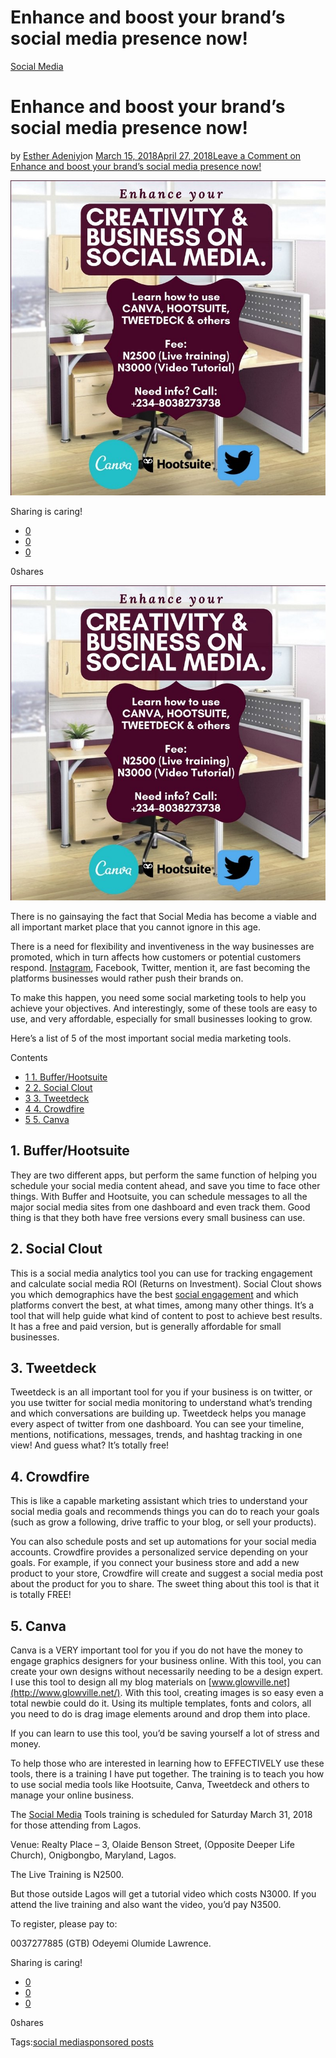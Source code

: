 # Enhance and boost your brand’s social media presence now!

[Social Media](https://estheradeniyi.com/category/social-media/)
# Enhance and boost your brand&#x2019;s social media presence now!

by [Esther Adeniyi](https://estheradeniyi.com/author/esther-adeniyi/)on [March 15, 2018April 27, 2018](https://estheradeniyi.com/boost-social-media-marketing/)[Leave a Comment on Enhance and boost your brand&#x2019;s social media presence now!](https://estheradeniyi.com/boost-social-media-marketing/#respond)

![](images/SocialToolsTraining.jpg)

Sharing is caring!

- [0](https://www.facebook.com/sharer/sharer.php?u=https%3A%2F%2Festheradeniyi.com%2Fboost-social-media-marketing%2F&amp;t=Enhance%20and%20boost%20your%20brand%27s%20social%20media%20presence%20now%21)
- [0](https://twitter.com/intent/tweet?text=Enhance%20and%20boost%20your%20brand%27s%20social%20media%20presence%20now%21&amp;url=https%3A%2F%2Festheradeniyi.com%2Fboost-social-media-marketing%2F)
- [0](#)

0shares

[![](images/SocialToolsTraining.jpg)](images/SocialToolsTraining.jpg)

There is no gainsaying the fact that Social Media has become a viable and all important market place that you cannot ignore in this age.

There is a need for flexibility and inventiveness in the way businesses are promoted, which in turn affects how customers or potential customers respond. [Instagram](https://www.estheradeniyi.com/how-to-build-cohesive-instagram-feed-by), Facebook, Twitter, mention it, are fast becoming the platforms businesses would rather push their brands on.

To make this happen, you need some social marketing tools to help you achieve your objectives. And interestingly, some of these tools are easy to use, and very affordable, especially for small businesses looking to grow.

Here&#x2019;s a list of 5 of the most important social media marketing tools.

Contents

- [1 1. Buffer/Hootsuite](#1_BufferHootsuite)
- [2 2. Social Clout](#2_Social_Clout)
- [3 3. Tweetdeck](#3_Tweetdeck)
- [4 4. Crowdfire](#4_Crowdfire)
- [5 5. Canva](#5_Canva)

## 1. Buffer/Hootsuite

They are two different apps, but perform the same function of helping you schedule your social media content ahead, and save you time to face other things. With Buffer and Hootsuite, you can schedule messages to all the major social media sites from one dashboard and even track them. Good thing is that they both have free versions every small business can use.

## 2. Social Clout

This is a social media analytics tool you can use for tracking engagement and calculate social media ROI (Returns on Investment). Social Clout shows you which demographics have the best [social engagement](https://www.estheradeniyi.com/drive-engagement-on-instagram) and which platforms convert the best, at what times, among many other things. It&#x2019;s a tool that will help guide what kind of content to post to achieve best results. It has a free and paid version, but is generally affordable for small businesses.

## 3. Tweetdeck

Tweetdeck is an all important tool for you if your business is on twitter, or you use twitter for social media monitoring to understand what&#x2019;s trending and which conversations are building up. Tweetdeck helps you manage every aspect of twitter from one dashboard. You can see your timeline, mentions, notifications, messages, trends, and hashtag tracking in one view! And guess what? It&#x2019;s totally free!

## 4. Crowdfire

This is like a capable marketing assistant which tries to understand your social media goals and recommends things you can do to reach your goals (such as grow a following, drive traffic to your blog, or sell your products).

You can also schedule posts and set up automations for your social media accounts. Crowdfire provides a personalized service depending on your goals. For example, if you connect your business store and add a new product to your store, Crowdfire will create and suggest a social media post about the product for you to share. The sweet thing about this tool is that it is totally FREE!

## 5. Canva

Canva is a VERY important tool for you if you do not have the money to engage graphics designers for your business online. With this tool, you can create your own designs without necessarily needing to be a design expert. I use this tool to design all my blog materials on [www.glowville.net](http://www.glowville.net/). With this tool, creating images is so easy even a total newbie could do it. Using its multiple templates, fonts and colors, all you need to do is drag image elements around and drop them into place.

If you can learn to use this tool, you&#x2019;d be saving yourself a lot of stress and money.

To help those who are interested in learning how to EFFECTIVELY use these tools, there is a training I have put together. The training is to teach you how to use social media tools like Hootsuite, Canva, Tweetdeck and others to manage your online business.

The [Social Media](https://www.estheradeniyi.com/top-social-media-apps-in-nigeria) Tools training is scheduled for Saturday March 31, 2018 for those attending from Lagos.

Venue: Realty Place &#x2013; 3, Olaide Benson Street, (Opposite Deeper Life Church), Onigbongbo, Maryland, Lagos.

The Live Training is N2500.

But those outside Lagos will get a tutorial video which costs N3000. If you attend the live training and also want the video, you&#x2019;d pay N3500.

To register, please pay to:

0037277885 (GTB)
 Odeyemi Olumide Lawrence.

Sharing is caring!

- [0](https://www.facebook.com/sharer/sharer.php?u=https%3A%2F%2Festheradeniyi.com%2Fboost-social-media-marketing%2F&amp;t=Enhance%20and%20boost%20your%20brand%27s%20social%20media%20presence%20now%21)
- [0](https://twitter.com/intent/tweet?text=Enhance%20and%20boost%20your%20brand%27s%20social%20media%20presence%20now%21&amp;url=https%3A%2F%2Festheradeniyi.com%2Fboost-social-media-marketing%2F)
- [0](#)

0shares

Tags:[social media](https://estheradeniyi.com/tag/social-media/)[sponsored posts](https://estheradeniyi.com/tag/sponsored-posts/)